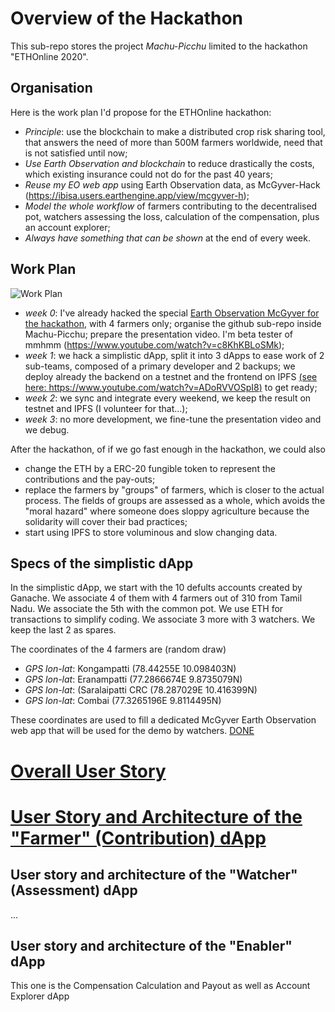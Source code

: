 # Overview of the Hackathon
This sub-repo stores the project _Machu-Picchu_ limited to the hackathon "ETHOnline 2020".
## Organisation
Here is the work plan I'd propose for the ETHOnline hackathon:
* _Principle_: use the blockchain to make a distributed crop risk sharing tool, that answers the need of more than 500M farmers worldwide, need that is not satisfied until now;
* _Use Earth Observation and blockchain_ to reduce drastically the costs, which existing insurance could not do for the past 40 years;
* _Reuse my EO web app_ using Earth Observation data, as McGyver-Hack (https://ibisa.users.earthengine.app/view/mcgyver-h);
* _Model the whole workflow_ of farmers contributing to the decentralised pot, watchers assessing the loss, calculation of the compensation, plus an account explorer;
* _Always have something that can be shown_ at the end of every week.

## Work Plan
![Work Plan](https://github.com/Machu-Pichu/Top-Level/blob/master/Bootcamp/ETHOnline/20200922%20Hackathon-workplan.png)
* _week 0_: I've already hacked the special [Earth Observation McGyver for the hackathon](https://ibisa.users.earthengine.app/view/mcgyver-h), with 4 farmers only; organise the github sub-repo inside Machu-Picchu; prepare the presentation video. I'm beta tester of mmhmm (https://www.youtube.com/watch?v=c8KhKBLoSMk);
* _week 1_: we hack a simplistic dApp, split it into 3 dApps to ease work of 2 sub-teams, composed of a  primary developer and 2 backups; we deploy already the backend on a testnet and the frontend on IPFS [(see here: https://www.youtube.com/watch?v=ADoRVVOSpI8)](https://www.youtube.com/watch?v=ADoRVVOSpI8) to get ready;
* _week 2_: we sync and integrate every weekend, we keep the result on testnet and IPFS (I volunteer for that...);
* _week 3_: no more development, we fine-tune the presentation video and we debug.

After the hackathon, of if we go fast enough in the hackathon, we could also
* change the ETH by a ERC-20 fungible token to represent the contributions and the pay-outs;
* replace the farmers by "groups" of farmers, which is closer to the actual process. The fields of groups are assessed as a whole, which avoids the "moral hazard" where someone does sloppy agriculture because the solidarity will cover their bad practices;
* start using IPFS to store voluminous and slow changing data.

## Specs of the simplistic dApp
In the simplistic dApp, we start with the 10 defults accounts created by Ganache. We associate 4 of them with 4 farmers out of 310 from Tamil Nadu. We associate the 5th with the common pot. We use ETH for transactions to simplify coding. We associate 3 more with 3 watchers. We keep the last 2 as spares.

The coordinates of the 4 farmers are  (random draw)
* _GPS lon-lat_: Kongampatti (78.44255E  10.098403N)
* _GPS lon-lat_: Eranampatti (77.2866674E 9.8735079N)
* _GPS lon-lat_: (Saralaipatti CRC (78.287029E  10.416399N)
* _GPS lon-lat_: Combai (77.3265196E  9.8114495N)

These coordinates are used to fill a dedicated McGyver Earth Observation web app that will be used for the demo by watchers. [DONE](https://ibisa.users.earthengine.app/view/mcgyver-h)

# [Overall User Story](https://github.com/Machu-Pichu/Top-Level/blob/master/Bootcamp/ETHOnline/README-2.md)


# [User Story and Architecture of the "Farmer" (Contribution) dApp](https://github.com/Machu-Pichu/Top-Level/blob/master/Bootcamp/ETHOnline/Farmer/README.md)


## User story and architecture of the "Watcher" (Assessment) dApp
...

## User story and architecture of the "Enabler" dApp
This one is the Compensation Calculation and Payout as well as Account Explorer dApp
